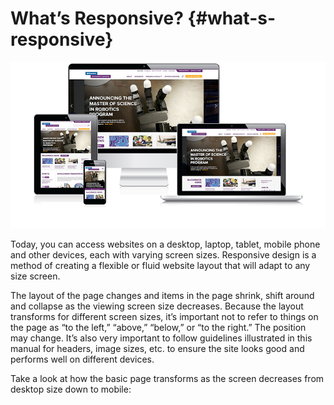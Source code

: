 # What’s Responsive? {#what-s-responsive}

![2](../assets/2.jpeg)

Today, you can access websites on a desktop, laptop, tablet, mobile phone and other devices, each with varying screen sizes. Responsive design is a method of creating a flexible or fluid website layout that will adapt to any size screen.

The layout of the page changes and items in the page shrink, shift around and collapse as the viewing screen size decreases. Because the layout transforms for different screen sizes, it’s important not to refer to things on the page as “to the left,” “above,” “below,” or “to the right.” The position may change. It’s also very important to follow guidelines illustrated in this manual for headers, image sizes, etc. to ensure the site looks good and performs well on different devices.

Take a look at how the basic page transforms as the screen decreases from desktop size down to mobile:





